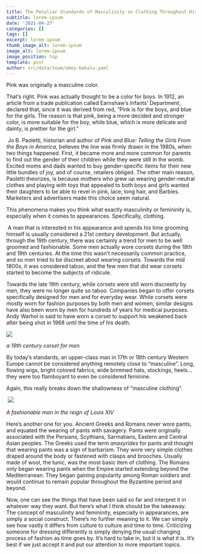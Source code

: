 ```yaml
---
title: The Peculiar Standards of Masculinity in Clothing Throughout History
subtitle: lorem-ipsum
date: '2021-04-27'
categories: []
tags: []
excerpt: lorem-ipsum
thumb_image_alt: lorem-ipsum
image_alt: lorem-ipsum
image_position: top
template: post
author: src/data/team/abey-bekalu.yaml
---
```

Pink was originally a masculine color.


That’s right. Pink was actually thought to be a color for boys. In 1912, an article from a trade publication called Earnshaw’s Infants’ Department, declared that, since it was derived from red, “Pink is for the boys, and blue for the girls. The reason is that pink, being a more decided and stronger color, is more suitable for the boy, while blue, which is more delicate and dainty, is prettier for the girl.”

 Jo B. Paoletti, historian and author of *Pink and Blue: Telling the Girls From the Boys in America*, believes the line was firmly drawn in the 1980s, when two things happened. First, it became more and more common for parents to find out the gender of their children while they were still in the womb. Excited moms and dads wanted to buy gender-specific items for their new little bundles of joy, and of course, retailers obliged. The other main reason, Paoletti theorizes, is because mothers who grew up wearing gender-neutral clothes and playing with toys that appealed to both boys and girls wanted their daughters to be able to revel in pink, lace, long hair, and Barbies. Marketers and advertisers made this choice seem natural.

This phenomena makes you think what exactly masculinity or femininity is, especially when it comes to appearances. Specifically, clothing.

 A man that is interested in his appearance and spends his time grooming himself is usually considered a 21st century development. But actually, through the 19th century, there was certainly a trend for men to be well groomed and fashionable. Some men actually wore corsets during the 18th and 19th centuries. At the time this wasn’t necessarily common practice, and so men tried to be discreet about wearing corsets. Towards the mid 1800s, it was considered taboo, and the few men that did wear corsets started to become the subjects of ridicule.

Towards the late 19th century, while corsets were still worn discreetly by men, they were no longer quite so taboo. Companies began to offer corsets specifically designed for men and for everyday wear. While corsets were mostly worn for fashion purposes by both men and women, similar designs have also been worn by men for hundreds of years for medical purposes. Andy Warhol is said to have worn a corset to support his weakened back after being shot in 1968 until the time of his death.

![](https://lh3.googleusercontent.com/kkWX6pnHmgUKCe_HUk6EIqExbSahJq6TtLfUGHvW6SZa4lNF10KjMmPwufCD0mxhEPovmqdSFF39GCjkr2t04ZLxeMfwYlX3BpFiNu9gjWNC7J9ACReAQkrdGOoAo0kyE3BpOdAY)

*a 19th century corset for men*

By today’s standards, an upper-class man in 17th or 18th century Western Europe cannot be considered anything remotely close to “masculine”. Long, flowing wigs, bright colored fabrics, wide brimmed hats, stockings, heels…they were too flamboyant to even be considered feminine.

Again, this really breaks down the shallowness of “masculine clothing”.

 ![](https://lh5.googleusercontent.com/TSEtV34-yBwhhROdKn9uU9mPYUeBK-6nsB5o0QhNbEuTNHwbCx293z5cSFj_P8a1av9mcsEBH9NLOTh6Wutp83L1B3-2teZbbMbdBGgc8Brk6fVbuWrxwXz9kFHU9T7zNwfMoTdZ)

*A fashionable man in the reign of Louis XIV*

Here’s another one for you. Ancient Greeks and Romans never wore pants, and equated the wearing of pants with savagery. Pants were originally associated with the Persians, Scythians, Sarmatians, Eastern and Central Asian peoples. The Greeks used the term *anaxyrides* for pants and thought that wearing pants was a sign of barbarism. They wore very simple clothes draped around the body or fastened with clasps and brooches. Usually made of wool, the tunic, was the most basic item of clothing. The Romans only began wearing pants when the Empire started extending beyond the Mediterranean. They began gaining popularity among Roman soldiers and would continue to remain popular throughout the Byzantine period and beyond.

Now, one can see the things that have been said so far and interpret it in whatever way they want. But here’s what I think should be the takeaway. The concept of masculinity and femininity, especially in appearances, are simply a social construct. There’s no further meaning to it. We can simply see how vastly it differs from culture to culture and time to time. Criticizing someone for dressing differently is simply denying the usual changing process of fashion as time goes by. It’s hard to take in, but it is what it is. It’s best if we just accept it and put our attention to more important topics.

